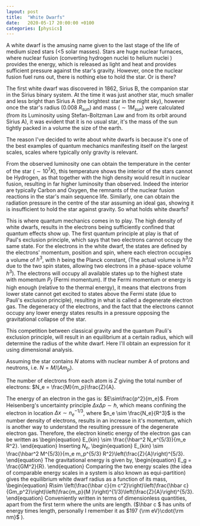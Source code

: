 ```yaml
---
layout: post
title:  "White Dwarfs"
date:   2020-05-17 20:00:00 +0100
categories: [physics]
---
```


A white dwarf is the amusing name given to the last stage of the life of medium sized stars (<5 solar masses). 
Stars are huge nuclear furnaces, where nuclear fusion (converting hydrogen nuclei to helium nuclei ) provides the energy, which is released as light and heat and provides sufficient pressure against the star's gravity. However, once the nuclear fusion fuel runs out, there is nothing else to hold the star. Or is there?

The first white dwarf was discovered in 1862, Sirius B, the companion star in the Sirius binary system. At the time it was just another star, much smaller and less bright than Sirius A (the brightest star in the night sky), however once the star's radius (0.008 $R_{sun}$) and mass ($\sim 1M_{sun}$) were calculated (from its Luminosity using Stefan-Boltzman Law and from its orbit around Sirius A), it was evident that it is no usual star, it's the mass of the sun tightly packed in a volume the size of the earth.

The reason I've decided to write about white dwarfs is because it's one of the best examples of quantum mechanics manifesting itself on the largest scales, scales where typically only gravity is relevant.

From the observed luminosity one can obtain the temperature in the center of the star ($\sim 10^7 K$), this temperature shows the interior of the stars cannot be Hydrogen, as that together with the high density would result in nuclear fusion, resulting in far higher luminosity than observed. Indeed the interior are typically Carbon and Oxygen, the remnants of the nuclear fusion reactions in the star's main sequence life. Similarly, one can obtain the radiation pressure in the centre of the star assuming an ideal gas, showing it is insufficient to hold the star against gravity. So what holds white dwarfs?

This is where quantum mechanics comes in to play. The high density of white dwarfs, results in the electrons being sufficiently confined that quantum effects show up. The first quantum principle at play is that of Paul's exclusion principle, which says that two electrons cannot occupy the same state. For the electrons in the white dwarf, the states are defined by the electrons' momentum, position and spin, where each electron occupies a volume of $h^3$, with $h$ being the Planck constant, (The actual volume is $h^3/2$ due to the two spin states, allowing two electrons in a phase-space volume $h^3$). The electrons will occupy all available states up to the highest state with momentum $P_f$ (Fermi momentum). If the Fermi momentum or energy is high enough (relative to the thermal energy), it means that electrons from lower state cannot get excited to states above the Fermi state (due to Pauli's exclusion principle), resulting in what is called a degenerate electron gas. The degeneracy of the electrons, and the fact that the electrons cannot occupy any lower energy states results in a pressure opposing the gravitational collapse of the star.

This competition between classical gravity and the quantum Pauli's exclusion principle, will result in an equilibrium at a certain radius, which will determine the radius of the white dwarf. Here I'll obtain an expression for it using dimensional analysis.

Assuming the star contains $N$ atoms with nuclear number A of protons and neutrons, i.e. $N=M/(Am_p)$.

The number of electrons from each atom is $Z$ giving the total number of electrons: $N_e = \frac{M}{m_p}\frac{Z}{A}.

The energy of an electron in the gas is: $E\sim\frac{p^2}{m_e}$. From Heisenberg's uncertainty principle $\Delta x \Delta p \sim \hbar$, which means confining the electron in location $\Delta x \sim n_e^{-1/3}$, where $n_e \sim \frac{N_e}{R^3}$ is the number density of electrons, results in an increase in it's momentum, which is another way to understand the resulting pressure of the degenerate electron gas. Therefore, the electron kinetic energy of the electron gas can be written as 
\begin{equation}
E_{kin} \sim \frac{\hbar^2 N_e^{5/3}}{m_e R^2}.
\end{equation}
Inserting $N_e$,
\begin{equation}
E_{kin} \sim \frac{\hbar^2 M^{5/3}}{m_e m_p^{5/3} R^2}\left(\frac{Z}{A}\right)^{5/3}.
\end{equation}
 The gravitational energy is given by,
\begin{equation}
E_g = \frac{GM^2}{R}.
\end{equation}
Comparing the two energy scales (the idea of comparable energy scales in a system is also known as equi-partition) gives the equilibrium white dwarf radius as a function of its mass,
\begin{equation}
R\sim \left(\frac{\hbar c}{m c^2}\right)\left(\frac{\hbar c}{Gm_p^2}\right)\left(\frac{m_p}{M }\right)^{1/3}\left(\frac{Z}{A}\right)^{5/3}.
\end{equation}
Conveniently written in terms of dimensionless quantities, apart from the first term where the units are length. ($\hbar c $ has units of energy times length, personally I remember it as $197 {\rm eV}\cdot{\rm nm}$ ).

